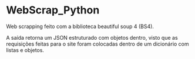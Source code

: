 # WebScrap_Python
Web scrapping feito com a biblioteca beautiful soup 4 (BS4).

A saída retorna um JSON estruturado com objetos dentro, visto que as requisições feitas para o site foram colocadas dentro de um dicionário com listas e objetos.
